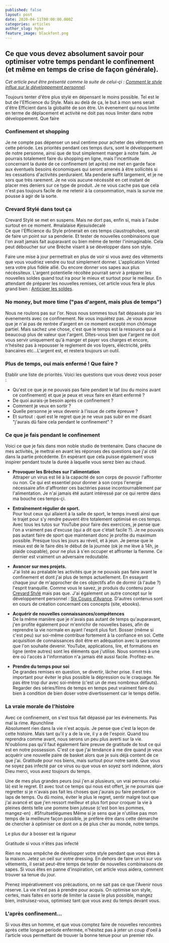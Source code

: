 ```yaml
---
published: false
layout: post
date: 2020-04-11T00:00:00.000Z
categories: articles
author_slug: hyke
feature_image: blackfont.png
---
```

## Ce que vous devez absolument savoir pour optimiser votre temps pendant le confinement (et même en temps de crise de façon générale).

*Cet article peut être présenté comme la suite de celui-çi : [Comment le style influe sur le développement personnel](http://www.crevardstyle.com/Comment-le-style-influe-sur-le-d%C3%A9veloppement-personnel).*

Toujours tenter d'être plus stylé en dépensant le moins possible. Tel est le but de l'Efficience du Style. Mais au delà de ça, le but à mon sens serait d'être Efficient dans la globalité de son être. Un évenement qui nous limite en terme de déplacement et activité ne doit pas nous limiter dans notre développement. Que faire 

### Confinement et shopping

Je ne compte pas dépenser un seul centime pour acheter des vêtements en cette période. Les priorités pendant ces temps durs, sont le développement de notre personne, ainsi que de tout simplement manger à notre faim. Je pourrais totalement faire du shopping en ligne, mais l'incertitude concernant la durée de ce confinement (et après) me met en garde face aux éventuels besoins économiques qui seront amenés à être sollicités si les cessations d'activités perduraient. Ma penderie suffit largement, et je ne sors que très rarement. Je ne vois aucune nécéssité en cet instant de placer mes deniers sur ce type de produit. Je ne vous cache pas que cela n'est pas toujours facile de me retenir à la consommation, mais la survie me pousse à agir de la sorte.

### Crevard Stylé dans tout ça

Crevard Stylé se met en suspens. Mais ne dort pas, enfin si, mais à l'aube surtout en ce moment. #malalaise #jesuisdecalé  
Ce que l'Efficience du Style prônerait en ces temps claustrophobes, serait de faire un point sur sa penderie. Et tester de nouvelles combinaisons que l'on avait jamais fait auparavant ou bien même de tenter l'inimaginable. Cela peut déboucher sur une Brèche visant à se développer dans son style.  

Faire une mise à jour permettrait en plus de voir si vous avez des vêtements que vous voudriez vendre ou tout simplement donner. L'application Vinted sera votre plus fidèle allié. Ou encore donner vos sapes aux plus nécéssiteux. L'argent potentielle récoltée pourrait servir à préparer les nouvelles soldes quand tout ira pour le mieux et surtout pour le meilleur.
En attendant de préparer les nouvelles remises, cet article vous fera le plus grand bien : [Anticiper les soldes](http://www.crevardstyle.com/Comment-anticiper-les-soldes-et-avoir-les-meilleurs-plans).

### No money, but more time ("pas d'argent, mais plus de temps")

Nous ne roulons pas sur l'or. Nous nous sommes tous fait dépassés par les évenements avec ce confinement.
Ne vous inquiétez pas. Je vous avoue que je n'ai pas de rentrée d'argent en ce moment excepté mon chômage partiel. Mais sachez une chose, c'est que le temps est la ressource qui a beaucoup plus de valeur que l'argent. Dîtes-vous bien que l'argent ne doit vous servir uniquement qu'à manger et payer vos charges et encore, n'hésitez pas à repousser le reglement de vos loyers, éléctricité, prêts bancaires etc...L'argent est, et restera toujours un outil.

### Plus de temps, oui mais enfermé ! Que faire ?

Etablir une liste de priorités. Voici les questions que vous devez vous poser : 
- Qu'est ce que je ne pouvais pas faire pendant le taf (ou du moins avant ce confinement) et que je peux et veux faire en étant enfermé ? 
- De quoi aurais-je besoin après ce confinement ? 
- Comment je veux en sortir ? 
- Quelle personne je veux devenir à l'issue de cette épreuve ?
- Et surtout : quel est le regret que je ne veux pas subir en me disant "j'aurais dû faire cela pendant le confinement" ?

### Ce que je fais pendant le confinement

Voici ce que je fais dans mon noble studio de trentenaire. Dans chacune de mes activités, je mettrai en avant les réponses des questions que j'ai cité dans la partie précédente. En espérant que cela puisse également vous inspirer pendant toute la durée à laquelle vous serez bien au chaud.

- **Provoquer les Brèches sur l'alimentation**  
Attraper un virus est lié à la capacité de son corps de pouvoir l'affronter ou non. Ce qui est essentiel pour donner à son corps l'energie nécessaire afin d'affronter ces bactéries passe incontournablement par l'alimentation. Je n'ai jamais été autant intéressé par ce qui rentre dans ma bouche ces temps-çi.

- **Entraînement régulier de sport.**  
Pour tout ceux qui allaient à la salle de sport, le temps investi ainsi que le trajet pour s'y rendre peuvent être totalement optimisé en ces temps. Avec tous les tutos sur YouTube pour faire des exercices, je pense que l'on a vraiment pas d'excuse (qui a dit que c'était facile ?). Je ne pouvais pas autant faire de sport que maintenant donc je profite du maximum possible. Presque tous les jours au réveil, et à jeun. Je pense que le mieux est de le faire dès le début de la journée (ok je me lève à 14h, je plaide coupable), pour ne plus à s'en occuper et affronter la flemme. Ce dernier est vraiment un adversaire redoutable.

- **Avancer sur mes projets.**  
J'ai listé au préalable les activités que je ne pouvais pas faire avant le confinement et dont j'ai plus de temps actuellement. En essayant chaque jour de m'approcher de ces objectifs afin de dormir (à l'aube ?) l'esprit tranquille.
Comme vous le savez, je produis du contenu pour [Crevard Stylé](https://www.instagram.com/crevardstyle/) mais pas que. J'ai également un autre concept sur le développement personnel : [Six Coups d'Avance](https://www.instagram.com/crevardstyle/). D'autres contenus sont en cours de création concernant ces concepts (site, ebooks).

- **Acquérir de nouvelles connaissances/compétences**  
De la même manière que je n'avais pas autant de temps qu'auparavant, j'en profite également pour m'enrichir de nouvelles bases, afin de reprendre la vie normale en ayant l'esprit plus fort. Bosser (même si c'est peu) sur soi-même contribue fortement à la confiance en soi. Cette acquisition de connaissances doit être en adéquation avec la personne que l'on souhaite devenir. YouTube, applications, lire, et formations en ligne (entre autres) sont les éléments que j'utilise. Nous sommes à une ère où l'accès à l'information n'a jamais été aussi facile. Profitez-en.

- **Prendre du temps pour soi**  
De grandes remises en question, se divertir, lâcher prise. Il est très important pour éviter le plus possible la dépression ou le craquage. Ne pas être trop dur avec soi-même (c'est un de mes nombreux défauts). Regarder des séries/films de temps en temps peut vraiment faire du bien à condition de bien doser votre divertissement car le temps défile.

### La vraie morale de l'histoire

Avec ce confinement, on s'est tous fait dépassé par les évènements. Pas mal la rime. #punchline  
Absolument rien dans la vie n'est acquis. Je pense que c'est la leçon de cette histoire. Mais tant qu'il y a de la vie, il y a de l'espoir. Quand tou reprendra comme avant, nous serons un peu plus averti sur la vie.
N'oublions pas qu'il faut également faire preuve de gratitude de tout ce qui est en notre possession. C'est ce que j'ai tendance à me dire quand je veux acquérir une nouvelle paire de basket alors que je suis déjà content de ce que j'ai. Gratitude pour nos biens, mais surtout pour notre santé. Que vous ne soyez pas infecté par ce virus ou que vous en soyez sorti indemne, alors Dieu merci, vous avez toujours du temps.

Une de mes plus grandes peurs (oui j'en ai plusieurs, un vrai perreux celui-là) est le regret. Et avec tout ce temps qui nous est offert, je ne pourrais que regretter si je n'avais pas fait les choses que j'aurais pu faire pendant ce laps de temps. Ou dû moins, éviter le plus le regret, sentir malgré tout que j'ai avancé et que j'en ressort meilleur et plus fort pour croquer la vie à pleines dents telle une pomme bien juteuse (c'est bon les pommes, mangez-en) . #5fruitsetlégumes
Même si je sens que je n'utilise pas mon temps de la meilleure façon possible, je préfère être dans cette démarche de chercher à optimiser ce dont on a de plus cher au monde, notre temps.


Le plus dur à bosser est la rigueur

Gratitude si vous n'êtes pas infecté

Rien ne nous empêche de développer votre style pendant que vous êtes à la maison. Jetez un oeil sur votre dressing. En dehors de faire un tri sur vos vêtements, il serait peut-être temps de tester de nouvelles combinaisons de sapes. Si vous êtes en panne d'inspiration, cet article vous aidera, comment trouver sa tenue du jour.

Prenez impérativement vos précautions, on ne sait pas ce que l'Avenir nous réserve. La vie n'est pas à prendre pour acquis. On optimise son style, certes, mais faites en sorte de limiter la casse le plus possible, mangez bien, instruisez-vous, optimisez tant que vous avez du temps devant vous.

### L'après confinement...

Si vous êtes un homme, et que vous comptez faire de nouvelles rencontres après cette longue periode enfermée, n'hésitez pas à jeter un coup d'oeil à l'article vous permettant de trouver la bonne tenue pour un premier rdv.
